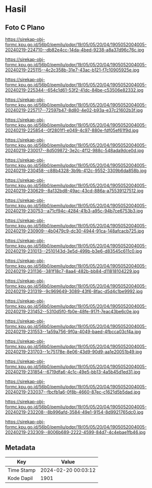 # Hasil

## Foto C Plano

https://sirekap-obj-formc.kpu.go.id/56b0/pemilu/pdpr/19/05/05/20/04/1905052004005-20240219-224710--db82e4cc-14da-4bed-9238-a8a37d96c76c.jpg

https://sirekap-obj-formc.kpu.go.id/56b0/pemilu/pdpr/19/05/05/20/04/1905052004005-20240219-225115--4c2c358b-31e7-43ac-b121-f7c10905925e.jpg

https://sirekap-obj-formc.kpu.go.id/56b0/pemilu/pdpr/19/05/05/20/04/1905052004005-20240219-225344--654c1d61-53f2-41dc-84be-c53506e82332.jpg

https://sirekap-obj-formc.kpu.go.id/56b0/pemilu/pdpr/19/05/05/20/04/1905052004005-20240219-225717--72597b47-8d80-4e02-b93a-e37c21602b3f.jpg

https://sirekap-obj-formc.kpu.go.id/56b0/pemilu/pdpr/19/05/05/20/04/1905052004005-20240219-225854--0f2801f1-e049-4c97-880e-fdf05ef61f9d.jpg

https://sirekap-obj-formc.kpu.go.id/56b0/pemilu/pdpr/19/05/05/20/04/1905052004005-20240219-230017--8d509872-3e2c-4f12-988c-548ada9dce0d.jpg

https://sirekap-obj-formc.kpu.go.id/56b0/pemilu/pdpr/19/05/05/20/04/1905052004005-20240219-230458--c88b4328-3b9b-412c-9552-3309b6da858b.jpg

https://sirekap-obj-formc.kpu.go.id/56b0/pemilu/pdpr/19/05/05/20/04/1905052004005-20240219-230629--8a132bd8-49ac-43cd-886a-a75539127512.jpg

https://sirekap-obj-formc.kpu.go.id/56b0/pemilu/pdpr/19/05/05/20/04/1905052004005-20240219-230753--a71cf94c-4284-41b3-a95c-94b7ce6753b3.jpg

https://sirekap-obj-formc.kpu.go.id/56b0/pemilu/pdpr/19/05/05/20/04/1905052004005-20240219-230909--4b0479c9-dc30-4944-91ca-148afcacb725.jpg

https://sirekap-obj-formc.kpu.go.id/56b0/pemilu/pdpr/19/05/05/20/04/1905052004005-20240219-231013--2510143d-3e5d-499b-b3e6-d83545c611c0.jpg

https://sirekap-obj-formc.kpu.go.id/56b0/pemilu/pdpr/19/05/05/20/04/1905052004005-20240219-231136--381f18c7-8aa4-482b-bb84-d11818104229.jpg

https://sirekap-obj-formc.kpu.go.id/56b0/pemilu/pdpr/19/05/05/20/04/1905052004005-20240219-231319--9c969649-3089-43f6-8fac-d5d4c1be9992.jpg

https://sirekap-obj-formc.kpu.go.id/56b0/pemilu/pdpr/19/05/05/20/04/1905052004005-20240219-231452--5310d5f0-fb0e-48fe-917f-7eac43be6c0e.jpg

https://sirekap-obj-formc.kpu.go.id/56b0/pemilu/pdpr/19/05/05/20/04/1905052004005-20240219-231553--1a59a756-9f0a-4049-baed-4fbcca03cf4a.jpg

https://sirekap-obj-formc.kpu.go.id/56b0/pemilu/pdpr/19/05/05/20/04/1905052004005-20240219-231703--1c75178e-8e06-43d9-90d9-aa1e20051b49.jpg

https://sirekap-obj-formc.kpu.go.id/56b0/pemilu/pdpr/19/05/05/20/04/1905052004005-20240219-231854--6719dfa6-4c1c-49e5-bb13-4a5b45d1ed31.jpg

https://sirekap-obj-formc.kpu.go.id/56b0/pemilu/pdpr/19/05/05/20/04/1905052004005-20240219-232037--fbcfb1a6-0f8b-4660-87ec-c1621d5b5dad.jpg

https://sirekap-obj-formc.kpu.go.id/56b0/pemilu/pdpr/19/05/05/20/04/1905052004005-20240219-232208--8b996afd-3584-49e1-9154-8d9921765dc0.jpg

https://sirekap-obj-formc.kpu.go.id/56b0/pemilu/pdpr/19/05/05/20/04/1905052004005-20240219-232309--8006b689-2222-4599-84d7-4c4ebae1fb46.jpg


## Metadata

| Key        | Value               |
| ---------- | ------------------- |
| Time Stamp | 2024-02-20 00:03:12 |
| Kode Dapil | 1901                |



